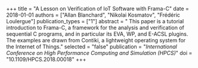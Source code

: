 +++
title = "A Lesson on Verification of IoT Software with   Frama-C"
date = 2018-01-01
authors = ["Allan Blanchard", "Nikolai Kosmatov", "Frédéric Loulergue"]
publication_types = ["1"]
abstract = " This paper is a tutorial introduction to Frama-C, a   framework for the analysis and verification of   sequential C programs, and in particular its EVA,   WP, and E-ACSL plugins.  The examples are drawn from   Contiki, a lightweight operating system for the   Internet of Things."
selected = "false"
publication = "*International Conference on High Performance   Computing and Simulation (HPCS)*"
doi = "10.1109/HPCS.2018.00018"
+++


